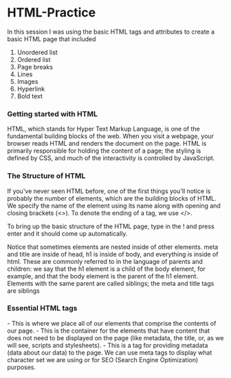 # HTML-Practice
In this session I was using the basic HTML tags and attributes to create a basic HTML page that included
1. Unordered list
2. Ordered list
3. Page breaks
4. Lines
5. Images
6. Hyperlink
7. Bold text

### Getting started with HTML
HTML, which stands for Hyper Text Markup Language, is one of the fundamental building blocks of the web. When you visit a webpage, your browser reads HTML and renders the document on the page. HTML is primarily responsible for holding the content of a page; the styling is defined by CSS, and much of the interactivity is controlled by JavaScript.

### The Structure of HTML
If you've never seen HTML before, one of the first things you'll notice is probably the number of elements, which are the building blocks of HTML. We specify the name of the element using its name along with opening and closing brackets (<>). To denote the ending of a tag, we use </>. 

To bring up the basic structure of the HTML page, type in the ! and press enter and it should come up automatically.

Notice that sometimes elements are nested inside of other elements. meta and title are inside of head, h1 is inside of body, and everything is inside of html. These are commonly referred to in the language of parents and children: we say that the h1 element is a child of the body element, for example, and that the body element is the parent of the h1 element. Elements with the same parent are called siblings; the meta and title tags are siblings

### Essential HTML tags

<html> - This is where we place all of our elements that comprise the contents of our page.
<head> - This is the container for the elements that have content that does not need to be displayed on
the page (like metadata, the title, or, as we will see, scripts and stylesheets).
<meta> - This is a tag for providing metadata (data about our data) to the page. We can use meta tags to display what character set we are using or for SEO (Search Engine Optimization) purposes.
<title> - This tag gives the page a title that can be displayed in the tab of your browser.
<body> - This defines the main content of the HTML page.
  
### Attributes and Content
  
Our sample HTML page contains a number of elements. Some of those elements contain content: for instance, the content of the h1 tag is the text "Here's some important text!" Some elements also contain attributes, which are used to provide additional information about an element. The attributes are always set inside of the opening tag of the element, and take the form attribute_name="attribute value". In our sample HTML, there are two attributes:

  1. The html tag has a lang attribute set to "en". This tells the browser that the HTML document is written in English. This will probably be the default you'll want for all of the web pages you create. For more on the lang attribute, check out this article.

  2. The meta tag has a charset attribute of "UTF-8". This specifies the character encoding for the file. You don't need to worry too much about this for now, but if you'd like to learn more about UTF-
8, you can start with this Wikipedia article.
  
### Headings, Paragraphs, Breaks and horizontal rows
  
We have heading tags <h1></h1>, <h2></h2>, ... <h6></h6> (h1 tags are the largest, h6 are the smallest), paragraph tags <p></p>, line breaks <br> (this tag does not close), and horizontal rows <hr> (this tag does not close). You'll commonly see heading tags used for titles of pages and sections, while p tags are used for larger chunks of text.

  
Link to my HTML page: http://127.0.0.1:5500/my_first_html_page.html
